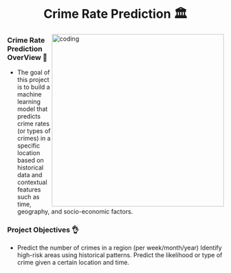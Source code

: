 <h1 align="center">Crime Rate Prediction 🏛️</h1>
<img align="right" alt="coding" width="400" src="https://user-images.githubusercontent.com/55389276/140866485-8fb1c876-9a8f-4d6a-98dc-08c4981eaf70.gif"> 
<h3 align="left">Crime Rate Prediction OverView 🔑</h3> 
<ul>
  <li>
    The goal of this project is to build a machine learning model that predicts crime rates (or types of crimes) in a specific location based on historical data and contextual features such as time, geography, and 
    socio-economic factors.
  </li>
</ul>
<h3 align="left">Project Objectives 👌</h3>
<ul>
  <li>
    Predict the number of crimes in a region (per week/month/year)
    Identify high-risk areas using historical patterns.
    Predict the likelihood or type of crime given a certain location and time.
  </li>
</ul>

